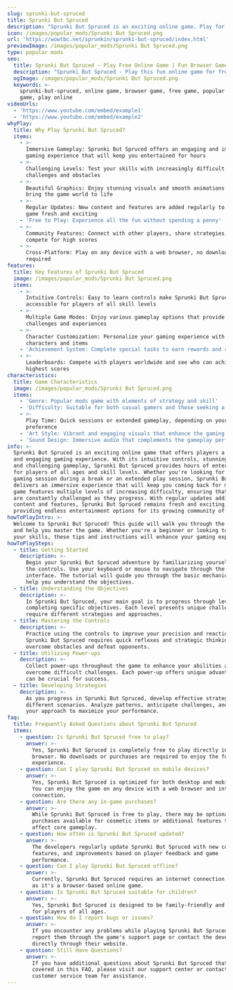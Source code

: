 ```yaml
---
slug: sprunki-but-spruced
title: Sprunki But Spruced
description: "Sprunki But Spruced is an exciting online game. Play for free directly in your browser!"
icon: /images/popular_mods/Sprunki But Spruced.png
url: 'https://wowtbc.net/sprunkin/sprunki-but-spruced/index.html'
previewImage: /images/popular_mods/Sprunki But Spruced.png
type: popular mods
seo:
  title: Sprunki But Spruced - Play Free Online Game | Fun Browser Games
  description: "Sprunki But Spruced - Play this fun online game for free in your browser. No download required!"
  ogImage: /images/popular_mods/Sprunki But Spruced.png
  keywords: >-
    sprunki-but-spruced, online game, browser game, free game, popular mods
    game, play online
videoUrls:
  - 'https://www.youtube.com/embed/example1'
  - 'https://www.youtube.com/embed/example2'
whyPlay:
  title: Why Play Sprunki But Spruced?
  items:
    - >-
      Immersive Gameplay: Sprunki But Spruced offers an engaging and immersive
      gaming experience that will keep you entertained for hours
    - >-
      Challenging Levels: Test your skills with increasingly difficult
      challenges and obstacles
    - >-
      Beautiful Graphics: Enjoy stunning visuals and smooth animations that
      bring the game world to life
    - >-
      Regular Updates: New content and features are added regularly to keep the
      game fresh and exciting
    - 'Free to Play: Experience all the fun without spending a penny'
    - >-
      Community Features: Connect with other players, share strategies, and
      compete for high scores
    - >-
      Cross-Platform: Play on any device with a web browser, no downloads
      required
features:
  title: Key Features of Sprunki But Spruced
  image: /images/popular_mods/Sprunki But Spruced.png
  items:
    - >-
      Intuitive Controls: Easy to learn controls make Sprunki But Spruced
      accessible for players of all skill levels
    - >-
      Multiple Game Modes: Enjoy various gameplay options that provide different
      challenges and experiences
    - >-
      Character Customization: Personalize your gaming experience with unique
      characters and items
    - 'Achievement System: Complete special tasks to earn rewards and recognition'
    - >-
      Leaderboards: Compete with players worldwide and see who can achieve the
      highest scores
characteristics:
  title: Game Characteristics
  image: /images/popular_mods/Sprunki But Spruced.png
  items:
    - 'Genre: Popular mods game with elements of strategy and skill'
    - 'Difficulty: Suitable for both casual gamers and those seeking a challenge'
    - >-
      Play Time: Quick sessions or extended gameplay, depending on your
      preference
    - 'Art Style: Vibrant and engaging visuals that enhance the gaming experience'
    - 'Sound Design: Immersive audio that complements the gameplay perfectly'
info: >-
  Sprunki But Spruced is an exciting online game that offers players a unique
  and engaging gaming experience. With its intuitive controls, stunning visuals,
  and challenging gameplay, Sprunki But Spruced provides hours of entertainment
  for players of all ages and skill levels. Whether you're looking for a quick
  gaming session during a break or an extended play session, Sprunki But Spruced
  delivers an immersive experience that will keep you coming back for more. The
  game features multiple levels of increasing difficulty, ensuring that players
  are constantly challenged as they progress. With regular updates adding new
  content and features, Sprunki But Spruced remains fresh and exciting,
  providing endless entertainment options for its growing community of players.
howToPlayIntro: >-
  Welcome to Sprunki But Spruced! This guide will walk you through the basics
  and help you master the game. Whether you're a beginner or looking to improve
  your skills, these tips and instructions will enhance your gaming experience.
howToPlaySteps:
  - title: Getting Started
    description: >-
      Begin your Sprunki But Spruced adventure by familiarizing yourself with
      the controls. Use your keyboard or mouse to navigate through the game
      interface. The tutorial will guide you through the basic mechanics and
      help you understand the objectives.
  - title: Understanding the Objectives
    description: >-
      In Sprunki But Spruced, your main goal is to progress through levels by
      completing specific objectives. Each level presents unique challenges that
      require different strategies and approaches.
  - title: Mastering the Controls
    description: >-
      Practice using the controls to improve your precision and reaction time.
      Sprunki But Spruced requires quick reflexes and strategic thinking to
      overcome obstacles and defeat opponents.
  - title: Utilizing Power-ups
    description: >-
      Collect power-ups throughout the game to enhance your abilities and
      overcome difficult challenges. Each power-up offers unique advantages that
      can be crucial for success.
  - title: Developing Strategies
    description: >-
      As you progress in Sprunki But Spruced, develop effective strategies for
      different scenarios. Analyze patterns, anticipate challenges, and adapt
      your approach to maximize your performance.
faq:
  title: Frequently Asked Questions about Sprunki But Spruced
  items:
    - question: Is Sprunki But Spruced free to play?
      answer: >-
        Yes, Sprunki But Spruced is completely free to play directly in your web
        browser. No downloads or purchases are required to enjoy the full game
        experience.
    - question: Can I play Sprunki But Spruced on mobile devices?
      answer: >-
        Yes, Sprunki But Spruced is optimized for both desktop and mobile play.
        You can enjoy the game on any device with a web browser and internet
        connection.
    - question: Are there any in-game purchases?
      answer: >-
        While Sprunki But Spruced is free to play, there may be optional in-game
        purchases available for cosmetic items or additional features that don't
        affect core gameplay.
    - question: How often is Sprunki But Spruced updated?
      answer: >-
        The developers regularly update Sprunki But Spruced with new content,
        features, and improvements based on player feedback and game
        performance.
    - question: Can I play Sprunki But Spruced offline?
      answer: >-
        Currently, Sprunki But Spruced requires an internet connection to play
        as it's a browser-based online game.
    - question: Is Sprunki But Spruced suitable for children?
      answer: >-
        Yes, Sprunki But Spruced is designed to be family-friendly and suitable
        for players of all ages.
    - question: How do I report bugs or issues?
      answer: >-
        If you encounter any problems while playing Sprunki But Spruced, you can
        report them through the game's support page or contact the developers
        directly through their website.
    - question: Still Have Questions?
      answer: >-
        If you have additional questions about Sprunki But Spruced that aren't
        covered in this FAQ, please visit our support center or contact our
        customer service team for assistance.
---
```


